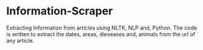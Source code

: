 # Information-Scraper
Extracting Information from articles using NLTK, NLP and, Python.
The code is written to extract the dates, areas, dieseases and, animals from the url of any article.
